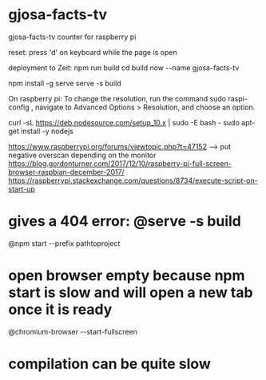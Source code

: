 # gjosa-facts-tv
gjosa-facts-tv counter for raspberry pi

reset: 
press 'd' on keyboard while the page is open

deployment to Zeit:
npm run build
cd build
now --name gjosa-facts-tv

npm install -g serve
serve -s build

On raspberry pi:
To change the resolution, run the command sudo raspi-config , navigate to Advanced Options > Resolution, and choose an option.

curl -sL https://deb.nodesource.com/setup_10.x | sudo -E bash -
sudo apt-get install -y nodejs

https://www.raspberrypi.org/forums/viewtopic.php?t=47152 
--> put negative overscan depending on the monitor
https://blog.gordonturner.com/2017/12/10/raspberry-pi-full-screen-browser-raspbian-december-2017/
https://raspberrypi.stackexchange.com/questions/8734/execute-script-on-start-up

# gives a 404 error: @serve -s build
@npm start --prefix pathtoproject
# open browser empty because npm start is slow and will open a new tab once it is ready
@chromium-browser --start-fullscreen

# compilation can be quite slow

